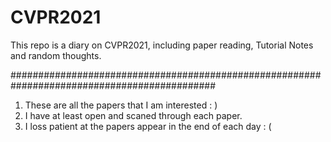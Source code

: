# CVPR2021

This repo is a diary on CVPR2021, including paper reading, Tutorial Notes and random thoughts.

#############################################################################################
1. These are all the papers that I am interested : )
2. I have at least open and scaned through each paper.
3. I loss patient at the papers appear in the end of each day : (

